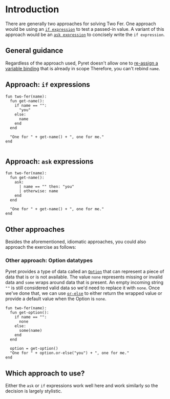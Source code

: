 # Introduction

There are generally two approaches for solving Two Fer.
One approach would be using an [`if expression`][if-expression] to test a passed-in value.
A variant of this approach would be an [`ask expression`][ask-expression] to concisely write the `if expression`.

## General guidance

Regardless of the approach used, Pyret doesn't allow one to [re-assign a variable binding][shadowing] that is already in scope
Therefore, you can't rebind `name`.


## Approach: `if` expressions

```pyret
fun two-fer(name):
  fun get-name():
    if name == "":
      "you"
    else:
      name
    end
  end

  "One for " + get-name() + ", one for me."
end


```

## Approach: `ask` expressions

```pyret
fun two-fer(name):
  fun get-name():
    ask:
      | name == "" then: "you"
      | otherwise: name
    end
  end

  "One for " + get-name() + ", one for me."
end

```

## Other approaches

Besides the aforementioned, idiomatic approaches, you could also approach the exercise as follows:

### Other approach: Option datatypes

Pyret provides a type of data called an [`Option`][option-datatype] that can represent a piece of data that is or is not available. The value `none` represents missing or invalid data and `some` wraps around data that is present. An empty incoming string `""` is still considered valid data so we'd need to replace it with `none`. Once we've done that, we can use [`or-else`][or-else] to either return the wrapped value or provide a default value when the Option is `none`.

```pyret
fun two-fer(name):
  fun get-option():
    if name == "":
      none
    else:
      some(name)
    end
  end

  option = get-option()
  "One for " + option.or-else("you") + ", one for me."
end

```

## Which approach to use?

Either the `ask` or `if` expressions work well here and work similarly so the decision is largely stylistic.

[if-expression]: https://pyret.org/docs/latest/Expressions.html#%28elem._%28bnf-prod._%28.Pyret._if-expr%29%29%29
[ask-expression]: https://pyret.org/docs/latest/Expressions.html#%28part._s~3aask-expr%29
[shadowing]: https://pyret.org/docs/latest/Bindings.html#%28part._s~3ashadowing%29
[option-datatype]: https://pyret.org/docs/latest/option.html
[or-else]: https://pyret.org/docs/latest/option.html#%28idx._%28gentag._342%29%29
